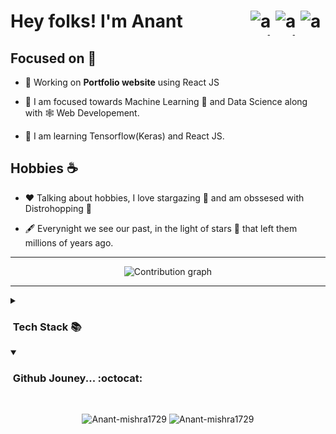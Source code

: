 <h1 z>Hey folks!  I'm Anant <img src = "https://github.com/Anant-mishra1729/Anant-mishra1729/blob/main/wave.gif" alt = "" width = "30"/> 
<a  href="https://instagram.com/anantmishra58" target="blank"><img align="right" src="https://cdn-icons.flaticon.com/png/512/3938/premium/3938051.png?token=exp=1655811373~hmac=65a072cf84b1dc816a1c8eb77c494ee0" alt="anantmishra58" height="40" width="40" /></a>&nbsp;
<a href="https://www.linkedin.com/in/anant-mishra-886912212" target="blank"><img align="right" src="https://cdn-icons.flaticon.com/png/512/2504/premium/2504923.png?token=exp=1655811123~hmac=14fb7a60f5d510d39246020ec07e0bba" alt="amishra1729" height="40" width="40" /></a>&nbsp;
<a href="https://github.com/Anant-mishra1729/Anant-mishra1729" target="blank"><img align="right" src="https://cdn-icons.flaticon.com/png/512/2504/premium/2504911.png?token=exp=1655811268~hmac=5ed1331ad0ea2a085798c55afe901210" alt="amishra1729" height="40" width="40" /></a>
</h1>

<h2>Focused on 🔭 </h2>

- 👷 Working on **Portfolio website** using React JS 

- 🌱 I am focused towards Machine Learning 🧠 and Data Science along with 🕸️ Web Developement.

- 📖 I am learning Tensorflow(Keras) and React JS.

<h2>Hobbies ☕ </h2>

- ❤️ Talking about hobbies, I love stargazing 🌌 and am obssesed with Distrohopping 🐧

- 🖋️ Everynight we see our past, in the light of stars 🌃 that left them millions of years ago.

<!-- <h2/>Reach me here... 📬</h2> -->


<center>
 <hr/>
<img src = "https://activity-graph.herokuapp.com/graph?username=Anant-mishra1729&theme=material-palenight&custom_title=Contribution%20Timeline&hide_border=true&radius=16" alt = "Contribution graph"/>
</center>

<hr/>

<details>
<summary><h3>&nbsp;Tech Stack 📚</h3></summary>
<!--   Languages -->
<h2 align="left">ʟᴀɴɢᴜᴀɢᴇꜱ</h2>
<p align ="left">
<img src = "https://raw.githubusercontent.com/devicons/devicon/master/icons/c/c-original.svg" height = "40">&nbsp;&nbsp;
<img src = "https://raw.githubusercontent.com/devicons/devicon/master/icons/cplusplus/cplusplus-original.svg" width = "40" height = "40">&nbsp;&nbsp;
<a href="https://www.python.org" target="_blank"> <img src="https://raw.githubusercontent.com/devicons/devicon/master/icons/python/python-original.svg" alt="python" width="40" height="40"/> </a>&nbsp;
<a href="https://developer.mozilla.org/en-US/docs/Web/JavaScript" target="_blank"> <img src="https://raw.githubusercontent.com/devicons/devicon/master/icons/javascript/javascript-original.svg" alt="javascript" width="35" height="35"/> </a>&nbsp;&nbsp;
<img src = "https://raw.githubusercontent.com/devicons/devicon/master/icons/html5/html5-original-wordmark.svg" width = "40" height = "40">&nbsp;&nbsp;
<a href="https://www.w3schools.com/css/" target="_blank"> <img src="https://raw.githubusercontent.com/devicons/devicon/master/icons/css3/css3-original-wordmark.svg" alt="css3" width="40" height="40"/> </a> 
  <img src="https://github-readme-stats.vercel.app/api/top-langs?username=Anant-mishra1729&hide=jupyter%20notebook&show_icons=true&locale=en&layout=compact&theme=material-palenight&hide_border=true"alt="Anant-mishra1729" align = "right"/>
 </p>

<h2 align="left">ᴡᴇʙ ᴅᴇᴠ / ᴅᴀᴛᴀʙᴀꜱᴇ</h2>
<p align ="left">
<a href="https://reactjs.org/" target="_blank"> <img src="https://img.shields.io/badge/React-20232A?style=for-the-badge&logo=react&logoColor=61DAFB" alt="react" width="100" height="30"/> </a>
<a href="https://git-scm.com/" target="_blank"></a>
<a href="https://nodejs.org" target="_blank"> <img src="https://img.shields.io/badge/Node.js-339933?style=for-the-badge&logo=nodedotjs&logoColor=white" alt="nodejs" width="100" height="30"/> </a>
<a href="https://www.djangoproject.com/" target="_blank" > <img src="https://img.shields.io/badge/Django-092E20?style=for-the-badge&logo=django&logoColor=green" alt="django" width="100" height="30"/></a>
<a href="https://www.mongodb.com/" target="_blank"> <img src="https://img.shields.io/badge/MongoDB-white?style=for-the-badge&logo=mongodb&logoColor=4EA94B" alt="mongodb" width="100" height="30"/> </a>
</p>
<h2 align = "left">ᴍᴀᴄʜɪɴᴇ ʟᴇᴀʀɴɪɴɢ / ᴅᴇᴇᴘ ʟᴇᴀʀɴɪɴɢ</h2> 
  <a href="https://keras.io/about/" target="_blank"> <img src="https://img.shields.io/badge/Keras-%23D00000.svg?style=for-the-badge&logo=Keras&logoColor=white" alt="keras" width="100" height="30"/> </a>
<a href="https://opencv.org/" target="_blank" > <img src="https://img.shields.io/badge/OpenCV-27338e?style=for-the-badge&logo=OpenCV&logoColor=white" alt="django" width="100" height="30"/></a>
  <a href="https://tensorflow.org/" target="_blank" > <img src="https://img.shields.io/badge/TensorFlow-%23FF6F00.svg?style=for-the-badge&logo=TensorFlow&logoColor=white" alt="django" width="100" height="30"/></a>
  
</details>

<details open>
<summary><h3>&nbsp;Github Jouney... :octocat:</h3></summary>
 <br/>
<p align = "center">
<img src="https://github-readme-stats.vercel.app/api?username=Anant-mishra1729&show_icons=true&theme=material-palenight&hide_border=true" alt="Anant-mishra1729" width = "49%"/>
<img src="https://github-readme-streak-stats.herokuapp.com?user=Anant-mishra1729&theme=material-palenight&hide_border=true&date_format=M%20j%5B%2C%20Y%5D" alt="Anant-mishra1729" width = "49%"/>
</p>
